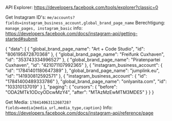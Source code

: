 API Explorer: https://developers.facebook.com/tools/explorer?classic=0

Get Instagram ID's: `me/accounts?fields=instagram_business_account,global_brand_page_name`
Berechtigung: `manage_pages, instagram_basic`
info: https://developers.facebook.com/docs/instagram-api/getting-started#submit

{
  "data": [
    {
      "global_brand_page_name": "Art + Code Studio",
      "id": "806195872870368"
    },
    {
      "global_brand_page_name": "Freifunk Cuxhaven",
      "id": "353743334996527"
    },
    {
      "global_brand_page_name": "Piratenpartei Cuxhaven",
      "id": "421071107992365"
    },
    {
      "instagram_business_account": {
        "id": "17841401180647389"
      },
      "global_brand_page_name": "jumplink.eu",
      "id": "141930812592571"
    },
    {
      "instagram_business_account": {
        "id": "17841400489333786"
      },
      "global_brand_page_name": "onlyanita.com",
      "id": "103310137019"
    }
  ],
  "paging": {
    "cursors": {
      "before": "ODA2MTk1ODcyODcwMzY4",
      "after": "MTAzMzEwMTM3MDE5"
    }
  }
}

Get Media: `17841406311268728?fields=media{media_url,media_type,caption}`
Info: https://developers.facebook.com/docs/instagram-api/reference/page


